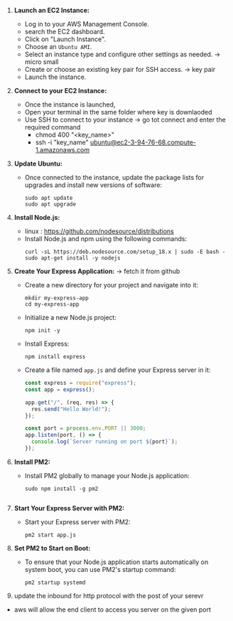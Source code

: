 1. **Launch an EC2 Instance:**
   - Log in to your AWS Management Console.
   - search the EC2 dashboard.
   - Click on "Launch Instance".
   - Choose an `Ubuntu AMI`.
   - Select an instance type and configure other settings as needed. -> micro small
   - Create or choose an existing key pair for SSH access. -> key pair
   - Launch the instance.
2. **Connect to your EC2 Instance:**

   - Once the instance is launched,
   - Open your terminal in the same folder where key is downlaoded
   - Use SSH to connect to your instance -> go tot connect and enter the required command
     - chmod 400 "<key_name>"
     - ssh -i "key_name" ubuntu@ec2-3-94-76-68.compute-1.amazonaws.com

3. **Update Ubuntu:**

   - Once connected to the instance, update the package lists for upgrades and install new versions of software:

     ```
     sudo apt update
     sudo apt upgrade
     ```

4. **Install Node.js:**

   - linux : https://github.com/nodesource/distributions
   - Install Node.js and npm using the following commands:
     ```
     curl -sL https://deb.nodesource.com/setup_18.x | sudo -E bash -
     sudo apt-get install -y nodejs
     ```

5. **Create Your Express Application:** -> fetch it from github

   - Create a new directory for your project and navigate into it:
     ```
     mkdir my-express-app
     cd my-express-app
     ```
   - Initialize a new Node.js project:
     ```
     npm init -y
     ```
   - Install Express:
     ```
     npm install express
     ```
   - Create a file named `app.js` and define your Express server in it:

     ```javascript
     const express = require("express");
     const app = express();

     app.get("/", (req, res) => {
       res.send("Hello World!");
     });

     const port = process.env.PORT || 3000;
     app.listen(port, () => {
       console.log(`Server running on port ${port}`);
     });
     ```

6. **Install PM2:**

   - Install PM2 globally to manage your Node.js application:
     ```
     sudo npm install -g pm2
     ```

   ```

   ```

7. **Start Your Express Server with PM2:**

   - Start your Express server with PM2:
     ```
     pm2 start app.js
     ```

8. **Set PM2 to Start on Boot:**
   - To ensure that your Node.js application starts automatically on system boot, you can use PM2's startup command:
     ```
     pm2 startup systemd
     ```
9. update the inbound for http protocol with the post of your serevr

- aws will allow the end client to access you server on the given port
